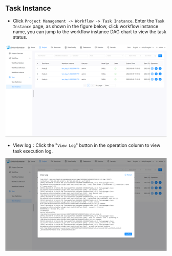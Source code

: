 ## Task Instance

- Click `Project Management -> Workflow -> Task Instance`. Enter the `Task Instance` page, as shown in the figure below, click workflow instance name, you can jump to the workflow instance DAG chart to view the task status.

![task-instance](../../../../img/new_ui/dev/project/task-instance.png)

- View log：Click the "`View Log`" button in the operation column to view task execution log.

![task-log](../../../../img/new_ui/dev/project/task-log.png)
